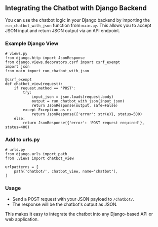 ## Integrating the Chatbot with Django Backend

You can use the chatbot logic in your Django backend by importing the `run_chatbot_with_json` function from `main.py`. This allows you to accept JSON input and return JSON output via an API endpoint.

### Example Django View

```
# views.py
from django.http import JsonResponse
from django.views.decorators.csrf import csrf_exempt
import json
from main import run_chatbot_with_json

@csrf_exempt
def chatbot_view(request):
    if request.method == 'POST':
        try:
            input_json = json.loads(request.body)
            output = run_chatbot_with_json(input_json)
            return JsonResponse(output, safe=False)
        except Exception as e:
            return JsonResponse({'error': str(e)}, status=500)
    else:
        return JsonResponse({'error': 'POST request required'}, status=400)
```

### Add to urls.py

```
# urls.py
from django.urls import path
from .views import chatbot_view

urlpatterns = [
    path('chatbot/', chatbot_view, name='chatbot'),
]
```

### Usage
- Send a POST request with your JSON payload to `/chatbot/`.
- The response will be the chatbot's output as JSON.

This makes it easy to integrate the chatbot into any Django-based API or web application.
